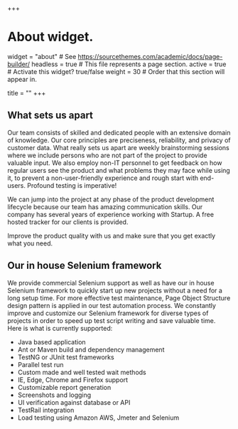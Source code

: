 +++
# About widget.
widget = "about"  # See https://sourcethemes.com/academic/docs/page-builder/
headless = true  # This file represents a page section.
active = true  # Activate this widget? true/false
weight = 30  # Order that this section will appear in.

title = ""
+++
## What sets us apart

Our team consists of skilled and dedicated people with an extensive domain of knowledge. Our core principles are preciseness, reliability, and privacy of customer data. What really sets us apart are weekly brainstorming sessions where we include persons who are not part of the project to provide valuable input. We also employ non-IT personnel to get feedback on how regular users see the product and what problems they may face while using it, to prevent a non-user-friendly experience and rough start with end-users. Profound testing is imperative!

We can jump into the project at any phase of the product development lifecycle because our team has amazing communication skills. Our company has several years of experience working with Startup. A free hosted tracker for our clients is provided.

Improve the product quality with us and make sure that you get exactly what you need.

## Our in house Selenium framework

We provide commercial Selenium support as well as have our in house Selenium framework to quickly start up new projects without a need for a long setup time. For more effective test maintenance, Page Object Structure design pattern is applied in our test automation process. We constantly improve and customize our Selenium framework for diverse types of projects in order to speed up test script writing and save valuable time. Here is what is currently supported: 

* Java based application
* Ant or Maven build and dependency management
* TestNG or JUnit test frameworks
* Parallel test run
* Custom made and well tested wait methods
* IE, Edge, Chrome and Firefox support
* Customizable report generation
* Screenshots and logging
* UI verification against database or API
* TestRail integration
* Load testing using Amazon AWS, Jmeter and Selenium
